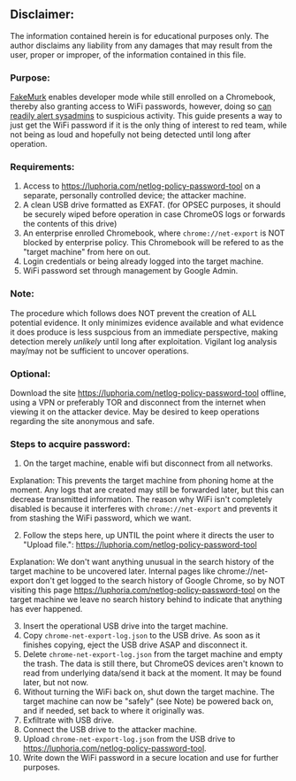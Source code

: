 ## Disclaimer:
The information contained herein is for educational purposes only. The author disclaims any liability from any damages that may result from the user, proper or improper, of the information contained in this file.

### Purpose:
[FakeMurk](https://github.com/MercuryWorkshop/fakemurk) enables developer mode while still enrolled on a Chromebook, thereby also granting access to WiFi passwords, however, doing so [can readily alert sysadmins](https://github.com/MercuryWorkshop/fakemurk/issues/12) to suspicious activity. This guide presents a way to just get the WiFi password if it is the only thing of interest to red team, while not being as loud and hopefully not being detected until long after operation.

### Requirements:
1. Access to https://luphoria.com/netlog-policy-password-tool on a separate, personally controlled device; the attacker machine.
2. A clean USB drive formatted as EXFAT. (for OPSEC purposes, it should be securely wiped before operation in case ChromeOS logs or forwards the contents of this drive)
3. An enterprise enrolled Chromebook, where `chrome://net-export` is NOT blocked by enterprise policy. This Chromebook will be refered to as the "target machine" from here on out.
4. Login credentials or being already logged into the target machine.
5. WiFi password set through management by Google Admin.

### Note: 
The procedure which follows does NOT prevent the creation of ALL potential evidence. It only minimizes evidence available and what evidence it does produce is less suspcious from an immediate perspective, making detection merely *unlikely* until long after exploitation. Vigilant log analysis may/may not be sufficient to uncover operations.

### Optional: 
Download the site https://luphoria.com/netlog-policy-password-tool offline, using a VPN or preferably TOR and disconnect from the internet when viewing it on the attacker device. May be desired to keep operations regarding the site anonymous and safe.

### Steps to acquire password:
1. On the target machine, enable wifi but disconnect from all networks.

Explanation: This prevents the target machine from phoning home at the moment. Any logs that are created may still be forwarded later, but this can decrease transmitted information. The reason why WiFi isn't completely disabled is because it interferes with `chrome://net-export` and prevents it from stashing the WiFi password, which we want.

2. Follow the steps here, up UNTIL the point where it directs the user to "Upload file.": https://luphoria.com/netlog-policy-password-tool
   
Explanation: We don't want anything unusual in the search history of the target machine to be uncovered later. Internal pages like chrome://net-export don't get logged to the search history of Google Chrome, so by NOT visiting this page https://luphoria.com/netlog-policy-password-tool on the target machine we leave no search history behind to indicate that anything has ever happened.

3. Insert the operational USB drive into the target machine.
4. Copy `chrome-net-export-log.json` to the USB drive. As soon as it finishes copying, eject the USB drive ASAP and disconnect it.
5. Delete `chrome-net-export-log.json` from the target machine and empty the trash. The data is still there, but ChromeOS devices aren't known to read from underlying data/send it back at the moment. It may be found later, but not now.
6. Without turning the WiFi back on, shut down the target machine. The target machine can now be "safely" (see Note) be powered back on, and if needed, set back to where it originally was.
7. Exfiltrate with USB drive.
8. Connect the USB drive to the attacker machine.
9. Upload `chrome-net-export-log.json` from the USB drive to https://luphoria.com/netlog-policy-password-tool. 
10. Write down the WiFi password in a secure location and use for further purposes. 
